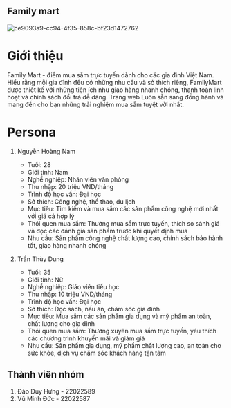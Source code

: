 ## Family mart 
![ce9093a9-cc94-4f35-858c-bf23d1472762](https://github.com/vuminhduc147/csttnt/assets/129876913/35c43ce1-5f96-45da-abec-f97ecccea930)

# Giới thiệu
Family Mart - điểm mua sắm trực tuyến dành cho các gia đình Việt Nam. Hiểu rằng mỗi gia đình đều có những nhu cầu và sở thích riêng, FamilyMart được thiết kế với những tiện ích như giao hàng nhanh chóng, thanh toán linh hoạt và chính sách đổi trả dễ dàng. Trang web Luôn sẵn sàng đồng hành và mang đến cho bạn những trải nghiệm mua sắm tuyệt vời nhất.

# Persona
1. Nguyễn Hoàng Nam
   - Tuổi: 28
   - Giới tính: Nam
   - Nghề nghiệp: Nhân viên văn phòng
   - Thu nhập: 20 triệu VND/tháng
   - Trình độ học vấn: Đại học
   - Sở thích: Công nghệ, thể thao, du lịch
   - Mục tiêu: Tìm kiếm và mua sắm các sản phẩm công nghệ mới nhất với giá cả hợp lý
   - Thói quen mua sắm: Thường mua sắm trực tuyến, thích so sánh giá và đọc các đánh giá sản phẩm trước khi quyết định mua
   - Nhu cầu: Sản phẩm công nghệ chất lượng cao, chính sách bảo hành tốt, giao hàng nhanh chóng

2. Trần Thùy Dung
   - Tuổi: 35
   - Giới tính: Nữ
   - Nghề nghiệp: Giáo viên tiểu học
   - Thu nhập: 10 triệu VND/tháng
   - Trình độ học vấn: Đại học
   - Sở thích: Đọc sách, nấu ăn, chăm sóc gia đình
   - Mục tiêu: Mua sắm các sản phẩm gia dụng và mỹ phẩm an toàn, chất lượng cho gia đình
   - Thói quen mua sắm: Thường xuyên mua sắm trực tuyến, yêu thích các chương trình khuyến mãi và giảm giá
   - Nhu cầu: Sản phẩm gia dụng, mỹ phẩm chất lượng cao, an toàn cho sức khỏe, dịch vụ chăm sóc khách hàng tận tâm

## Thành viên nhóm
1. Đào Duy Hưng - 22022589
2. Vũ Minh Đức - 22022587
